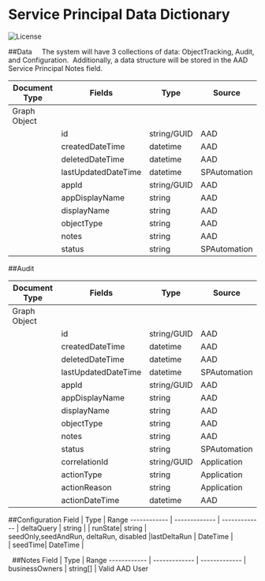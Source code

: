# Service Principal Data Dictionary 
![License](https://img.shields.io/badge/license-MIT-green.svg)

##Data  
 
The system will have 3 collections of data: ObjectTracking, Audit, and Configuration.  Additionally, a data structure will be stored in the AAD Service Principal Notes field. 

Document Type | Fields | Type| Source
------------ | ------------- | ------------- | -------------
Graph Object |  
 | | id | string/GUID | AAD
| | createdDateTime | datetime | AAD
| | deletedDateTime | datetime | AAD
| | lastUpdatedDateTime |datetime | SPAutomation
| | appId | string/GUID | AAD
| | appDisplayName | string | AAD
| | displayName | string | AAD
| | objectType | string | AAD
| | notes | string | AAD
| | status | string | SPAutomation

##Audit 

Document Type | Fields | Type| Source
------------ | ------------- | ------------- | -------------
Graph Object |  
| | id | string/GUID | AAD
| | createdDateTime | datetime | AAD
| | deletedDateTime | datetime | AAD
| | lastUpdatedDateTime |datetime | SPAutomation
| | appId | string/GUID | AAD
| | appDisplayName | string | AAD
| | displayName | string | AAD
| | objectType | string | AAD
| | notes | string | AAD
| | status | string | SPAutomation
| | correlationId | string/GUID | Application
| | actionType| string | Application
| | actionReason |string | Application
| | actionDateTime | datetime | AAD


##Configuration
Field | Type | Range
------------ | ------------- | ------------- 
| deltaQuery | string |
| runState| string | seedOnly,seedAndRun, deltaRun, disabled
|lastDeltaRun | DateTime |  
| seedTime| DateTime |
 
 
##Notes
Field | Type | Range
------------ | ------------- | ------------- 
| businessOwners | string[] | Valid AAD User

